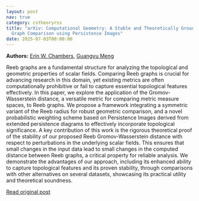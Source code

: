 ```yaml
---
layout: post
nav: true
category: cstheoryrss
title: "arXiv: Computational Geometry: A Stable and Theoretically Grounded Gromov-Wasserstein Distance for Reeb
  Graph Comparison using Persistence Images"
date: 2025-07-03T00:00:00
---
```


**Authors:** [Erin W. Chambers](https://dblp.uni-trier.de/search?q=Erin+W.+Chambers), [Guangyu Meng](https://dblp.uni-trier.de/search?q=Guangyu+Meng)

Reeb graphs are a fundamental structure for analyzing the topological and
geometric properties of scalar fields. Comparing Reeb graphs is crucial for
advancing research in this domain, yet existing metrics are often
computationally prohibitive or fail to capture essential topological features
effectively. In this paper, we explore the application of the
Gromov-Wasserstein distance, a versatile metric for comparing metric measure
spaces, to Reeb graphs. We propose a framework integrating a symmetric variant
of the Reeb radius for robust geometric comparison, and a novel probabilistic
weighting scheme based on Persistence Images derived from extended persistence
diagrams to effectively incorporate topological significance. A key
contribution of this work is the rigorous theoretical proof of the stability of
our proposed Reeb Gromov-Wasserstein distance with respect to perturbations in
the underlying scalar fields. This ensures that small changes in the input data
lead to small changes in the computed distance between Reeb graphs, a critical
property for reliable analysis. We demonstrate the advantages of our approach,
including its enhanced ability to capture topological features and its proven
stability, through comparisons with other alternatives on several datasets,
showcasing its practical utility and theoretical soundness.

[Read original post](http://arxiv.org/abs/2507.01171v1)

